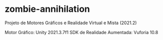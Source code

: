 # zombie-annihilation
Projeto de Motores Gráficos e Realidade Virtual e Mista (2021.2)

Motor Gráfico: Unity 2021.3.7f1
SDK de Realidade Aumentada: Vuforia 10.8
